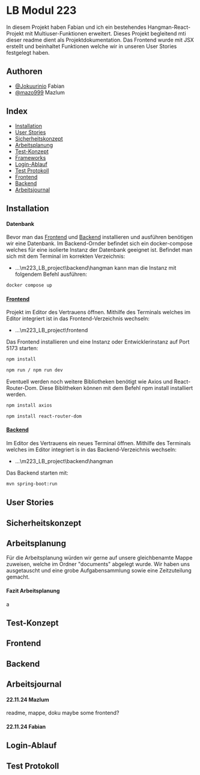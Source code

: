 # LB Modul 223

In diesem Projekt haben Fabian und ich ein bestehendes Hangman-React-Projekt mit Multiuser-Funktionen erweitert. Dieses Projekt begleitend mti dieser readme dient als Projektdokumentation. Das Frontend wurde mit JSX erstellt und beinhaltet Funktionen welche wir in unseren User Stories festgelegt haben.

## Authoren

- [@Jokuurinio](https://github.com/Jokuurinio) Fabian
- [@mazo999](https://github.com/mazo999) Mazlum

## Index

- [Installation](https://linktoinstallation)
- [User Stories](https://linktouserstories)
- [Sicherheitskonzept](https://linktosicherheitskonzept)
- [Arbeitsplanung](https://linktoarbeitsplanung)
- [Test-Konzept](https://linktotest-konzept)
- [Frameworks](https://linktoframeworks)
- [Login-Ablauf](https://linktologin-ablauf)
- [Test Protokoll](https://linktotestprotokoll)
- [Frontend](https://linktofrontend)
- [Backend](https://linktobackend)
- [Arbeitsjournal](https://linktodocumentation)

## Installation

#### Datenbank

Bevor man das [Frontend](https://linktofrontend) und [Backend](https://linktobackend) installieren und ausführen benötigen wir eine Datenbank. Im Backend-Ornder befindet sich ein docker-compose welches für eine isolierte Instanz der Datenbank geeignet ist.
Befindet man sich mit dem Terminal im korrekten Verzeichnis:

- ...\m223_LB_project\backend\hangman
  kann man die Instanz mit folgendem Befehl ausführen:

```bash
docker compose up
```

#### [Frontend](https://linktofrontend)

Projekt im Editor des Vertrauens öffnen.
Mithilfe des Terminals welches im Editor integriert ist in das Frontend-Verzeichnis wechseln:

- ...\m223_LB_project\frontend

Das Frontend installieren und eine Instanz oder Entwicklerinstanz auf Port 5173 starten:

```bash
npm install
```

```bash
npm run / npm run dev
```

Eventuell werden noch weitere Bibliotheken benötigt wie Axios und React-Router-Dom.
Diese Biblitheken können mit dem Befehl npm install installiert werden.

```bash
npm install axios

npm install react-router-dom
```

#### [Backend](https://linktobackend)

Im Editor des Vertrauens ein neues Terminal öffnen.
Mithilfe des Terminals welches im Editor integriert is in das Backend-Verzeichnis wechseln:

- ...\m223_LB_project\backend\hangman

Das Backend starten mit:

```bash
mvn spring-boot:run
```

## User Stories

## Sicherheitskonzept

## Arbeitsplanung

Für die Arbeitsplanung würden wir gerne auf unsere gleichbenamte Mappe zuweisen, welche im Ordner "documents" abgelegt wurde. Wir haben uns ausgetauscht und eine grobe Aufgabensammlung sowie eine Zeitzuteilung gemacht.

#### Fazit Arbeitsplanung

a

## Test-Konzept

## Frontend

## Backend

## Arbeitsjournal

#### 22.11.24 Mazlum

readme, mappe, doku maybe some frontend?

#### 22.11.24 Fabian

## Login-Ablauf

## Test Protokoll
